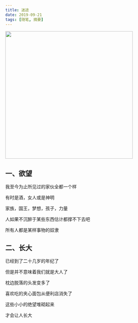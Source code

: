 ```yaml
---
title: 迷途
date: 2019-09-21
tags: [随笔, 摘要]
---
```


<div>
  <img width=400px src="https://i.loli.net/2019/09/21/PWQGN3RBhx4Ynau.jpg" >
</div>

## 一、欲望

我至今为止所见过的家伙全都一个样

有时是酒，女人或是神明

家族，国王，梦想，孩子，力量

人如果不沉醉于某些东西估计都撑不下去吧

所有人都是某样事物的奴隶

<!-- more -->

## 二、长大

已经到了二十几岁的年纪了

但是并不意味着我们就是大人了

枕边脱落的头发变多了

喜欢吃的夹心面包从便利店消失了

这些小小的绝望堆砌起来

才会让人长大
